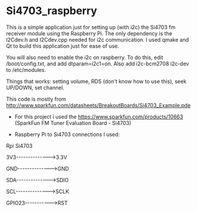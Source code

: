 # Si4703_raspberry

This is a simple application just for setting up (with i2c) the Si4703 fm 
receiver module using the Raspberry Pi. The only dependency is the 
I2Cdev.h and I2Cdev.cpp needed for i2c communication. I used qmake and Qt to 
build this application just for ease of use.

You will also need to enable the i2c on raspberry. To do this, edit
/boot/config.txt, and add dtparam=i2c1=on. Also add i2c-bcm2708
i2c-dev to /etc/modules.

Things that works: setting volume, RDS (don't know how to use this),
seek UP/DOWN, set channel.

This code is mostly from
http://www.sparkfun.com/datasheets/BreakoutBoards/Si4703_Example.pde

* For this project i used the https://www.sparkfun.com/products/10663
(SparkFun FM Tuner Evaluation Board - Si4703)

* Raspberry Pi to Si4703 connections I used:

Rpi               Si4703

3V3-------------->3.3V

GND-------------->GND

SDA-------------->SDIO

SCL-------------->SCLK

GPIO23----------->RST
